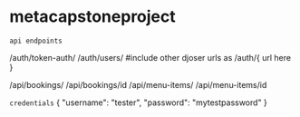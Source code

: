 # metacapstoneproject

`api endpoints`

/auth/token-auth/
/auth/users/
#include other djoser urls as /auth/{ url here }


/api/bookings/
/api/bookings/id
/api/menu-items/
/api/menu-items/id


`credentials`
{
  "username": "tester",
  "password": "mytestpassword"
}

